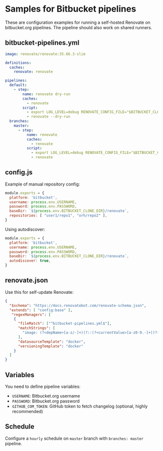 # Samples for Bitbucket pipelines

These are configuration examples for running a self-hosted Renovate on bitbucket.org pipelines.
The pipeline should also work on shared runners.

## bitbucket-pipelines.yml

```yml
image: renovate/renovate:35.66.3-slim

definitions:
  caches:
    renovate: renovate

pipelines:
  default:
    - step:
        name: renovate dry-run
        caches:
          - renovate
        script:
          - export LOG_LEVEL=debug RENOVATE_CONFIG_FILE="$BITBUCKET_CLONE_DIR/config.js"
          - renovate --dry-run
  branches:
    master:
      - step:
          name: renovate
          caches:
            - renovate
          script:
            - export LOG_LEVEL=debug RENOVATE_CONFIG_FILE="$BITBUCKET_CLONE_DIR/config.js"
            - renovate
```

## config.js

Example of manual repository config:

```js
module.exports = {
  platform: 'bitbucket',
  username: process.env.USERNAME,
  password: process.env.PASSWORD,
  baseDir: `${process.env.BITBUCKET_CLONE_DIR}/renovate`,
  repositories: [ "user1/repo1", "orh/repo2" ],
}
```

Using autodiscover:

```js
module.exports = {
  platform: 'bitbucket',
  username: process.env.USERNAME,
  password: process.env.PASSWORD,
  baseDir: `${process.env.BITBUCKET_CLONE_DIR}/renovate`,
  autodiscover: true,
}
```

## renovate.json

Use this for self-update Renovate:

```json
{
  "$schema": "https://docs.renovatebot.com/renovate-schema.json",
  "extends": [ "config:base" ],
   "regexManagers": [
    {
      "fileMatch": ["^bitbucket-pipelines.yml$"],
      "matchStrings": [
        "image: (?<depName>[a-z/-]+)(?::(?<currentValue>[a-z0-9.-]+))?(?:@(?<currentDigest>sha256:[a-f0-9]+))?"
      ],
      "datasourceTemplate": "docker",
      "versioningTemplate": "docker"
    }
  ]
}
```

## Variables

You need to define pipeline variables:

- `USERNAME`: Bitbucket.org username
- `PASSWORD`: Bitbucket.org password
- `GITHUB_COM_TOKEN`: GitHub token to fetch changelog (optional, highly recommended)

## Schedule

Configure a `hourly` schedule on `master` branch with `branches: master` pipeline.
